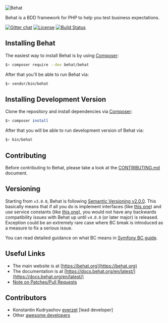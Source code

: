 ![Behat](https://github.com/Behat/logo/raw/master/logo.png)

Behat is a BDD framework for PHP to help you test business expectations.

[![Gitter chat](https://badges.gitter.im/Behat/Behat.svg)](https://gitter.im/Behat/Behat)
[![License](https://poser.pugx.org/behat/behat/license.svg)](https://packagist.org/packages/behat/behat)
[![Build Status](https://github.com/Behat/Behat/workflows/Build/badge.svg)](https://github.com/Behat/Behat/actions?query=workflow%3ABuild)

Installing Behat
----------------

The easiest way to install Behat is by using [Composer](https://getcomposer.org):

```bash
$> composer require --dev behat/behat
```

After that you'll be able to run Behat via:

```bash
$> vendor/bin/behat
```

Installing Development Version
------------------------------

Clone the repository and install dependencies via [Composer](https://getcomposer.org):

```bash
$> composer install
```

After that you will be able to run development version of Behat via:

```bash
$> bin/behat
```

Contributing
------------

Before contributing to Behat, please take a look at the [CONTRIBUTING.md](CONTRIBUTING.md) document.

Versioning
----------

Starting from `v3.0.0`, Behat is following [Semantic Versioning v2.0.0](https://semver.org/spec/v2.0.0.html).
This basically means that if all you do is implement interfaces (like [this one](https://github.com/Behat/Behat/blob/v3.1.0/src/Behat/Behat/Context/ContextClass/ClassResolver.php#L15-L22))
and use service constants (like [this one](https://github.com/Behat/Behat/blob/v3.1.0/src/Behat/Behat/Context/ServiceContainer/ContextExtension.php#L46)),
you would not have any backwards compatibility issues with Behat up until `v4.0.0` (or later major)
is released. Exception could be an extremely rare case where BC break is introduced as a measure
to fix a serious issue.

You can read detailed guidance on what BC means in [Symfony BC guide](https://symfony.com/doc/current/contributing/code/bc.html).

Useful Links
------------

- The main website is at [https://behat.org](https://behat.org)
- The documentation is at [https://docs.behat.org/en/latest/](https://docs.behat.org/en/latest/)
- [Note on Patches/Pull Requests](CONTRIBUTING.md)

Contributors
------------

- Konstantin Kudryashov [everzet](https://github.com/everzet) [lead developer]
- Other [awesome developers](https://github.com/Behat/Behat/graphs/contributors)
